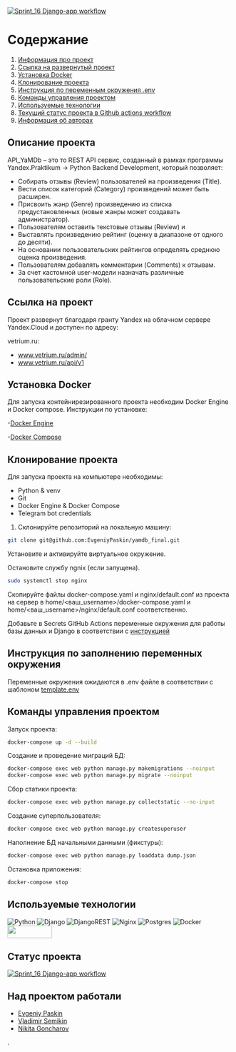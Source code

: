 [![Sprint_16 Django-app workflow](https://github.com/EvgeniyPaskin/yamdb_final/actions/workflows/yamdb_workflow.yml/badge.svg)](https://github.com/EvgeniyPaskin/yamdb_final/actions/workflows/yamdb_workflow.yml)

# Содержание

1. [Информация про проект](#описание-проекта)
2. [Ссылка на развернутый проект](#ссылка-на-проект)
3. [Установка Docker](#установка-docker)
4. [Клонирование проекта](#клонирование-проекта)
5. [Инструкция по переменным окружения .env](#инструкция-по-заполнению-переменных-окружения)
6. [Команды управления проектом](#команды-управления-проектом)
7. [Используемые технологии](#используемые-технологии)
8. [Текущий статус проекта в Github actions workflow](#статус-проекта)
9. [Информация об авторах](#над-проектом-работали)


## Описание проекта

API_YaMDb – это то REST API сервис, созданный в рамках программы Yandex.Praktikum -> Python Backend Development, который позволяет:
- Cобирать отзывы (Review) пользователей на произведения (Title).
- Вести список категорий (Category) произведений может быть расширен. 
- Присвоить жанр (Genre) произведению из списка предустановленных (новые жанры может создавать  администратор). 
- Пользователям  оставить текстовые отзывы (Review) и 
- Выставлять произведению рейтинг (оценку в диапазоне от одного до десяти). 
- На основании пользовательских рейтингов определять среднюю оценка произведения. 
- Пользователям добавлять комментарии (Comments) к отзывам. 
- За счет кастомной user-модели  назначать различные пользовательские роли (Role).

## Ссылка на проект
Проект развернут благодаря гранту Yandex на облачном сервере Yandex.Cloud и доступен по адресу:

vetrium.ru:
- www.vetrium.ru/admin/
- www.vetrium.ru/api/v1

## Установка Docker
Для запуска контейнирезированного проекта необходим Docker Engine и Docker compose.
Инструкции по установке:

-[Docker Engine](https://docs.docker.com/engine/install/)

-[Docker Compose](https://docs.docker.com/compose/install/)

## Клонирование проекта

Для запуска проекта на компьютере необходимы:
- Python & venv
- Git 
- Docker Engine & Docker Compose
- Telegram bot credentials 

1. Склонируйте репозиторий на локальную машину:
```bash
git clone git@github.com:EvgeniyPaskin/yamdb_final.git
```
Установите и активируйте виртуальное окружение.

Остановите службу ngnix (если запущена).
```bash
sudo systemctl stop nginx 
```

Скопируйте файлы docker-compose.yaml и nginx/default.conf из проекта на сервер в home/<ваш_username>/docker-compose.yaml и home/<ваш_username>/nginx/default.conf соответственно.

Добавьте в Secrets GitHub Actions переменные окружения для работы базы данных и Django в соответствии с [инструкцией](#инструкция-по-заполнению-переменных-окружения)

## Инструкция по заполнению переменных окружения

Переменные окружения ожидаются в .env файле в соответствии с шаблоном [template.env](#https://github.com/EvgeniyPaskin/yamdb_final/blob/master/template.env)

## Команды управления проектом

Запуск проекта:
```bash
docker-compose up -d --build
```

Создание и проведение миграций БД:
```bash
docker-compose exec web python manage.py makemigrations --noinput
docker-compose exec web python manage.py migrate --noinput
```

Сбор статики проекта:
```bash
docker-compose exec web python manage.py collectstatic --no-input
```

Создание суперпользователя:
```bash
docker-compose exec web python manage.py createsuperuser
```

Наполнение БД начальными данными (фикстуры):
```bash
docker-compose exec web python manage.py loaddata dump.json
```

Остановка приложения:
```bash
docker-compose stop
```

## Используемые технологии

![Python](https://img.shields.io/badge/python-3670A0?style=for-the-badge&logo=python&logoColor=ffdd54)
![Django](https://img.shields.io/badge/django-%23092E20.svg?style=for-the-badge&logo=django&logoColor=white)
![DjangoREST](https://img.shields.io/badge/DJANGO-REST-ff1709?style=for-the-badge&logo=django&logoColor=white&color=ff1709&labelColor=gray)
![Nginx](https://img.shields.io/badge/nginx-%23009639.svg?style=for-the-badge&logo=nginx&logoColor=white)
![Postgres](https://img.shields.io/badge/postgres-%23316192.svg?style=for-the-badge&logo=postgresql&logoColor=white)
![Docker](https://img.shields.io/badge/docker-%230db7ed.svg?style=for-the-badge&logo=docker&logoColor=white)
<img src="https://webassets.mongodb.com/_com_assets/cms/cloud_icon_logo_rgb_2-rbdt1hfuo2.png" width="100" height="28">

## Статус проекта
[![Sprint_16 Django-app workflow](https://github.com/EvgeniyPaskin/yamdb_final/actions/workflows/yamdb_workflow.yml/badge.svg)](https://github.com/EvgeniyPaskin/yamdb_final/actions/workflows/yamdb_workflow.yml)

  
## Над проектом работали

- [Evgeniy Paskin](https://github.com/EvgeniyPaskin)
- [Vladimir Semikin](https://github.com/vsemikin)
- [Nikita Goncharov](https://github.com/EnemoCE)

.